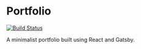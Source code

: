 # Portfolio

[![Build Status](https://travis-ci.com/juniorxsound/portfolio.svg?token=ztzi6EexNpaHGeSp1q8W&branch=master)](https://travis-ci.com/juniorxsound/portfolio)

A minimalist portfolio built using React and Gatsby.